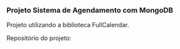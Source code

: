 <h3>Projeto Sistema de Agendamento com MongoDB</h3>

Projeto utilizando a biblioteca FullCalendar.

Repositório do projeto:
